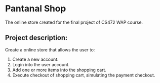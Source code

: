 # Pantanal Shop
The online store created for the final project of CS472 WAP course.

## Project description:
Create a online store that allows the user to:
  1) Create a new account.
  2) Login into the user account.
  3) Add one or more items into the shopping cart.
  4) Execute checkout of shopping cart, simulating the payment checkout.
  
